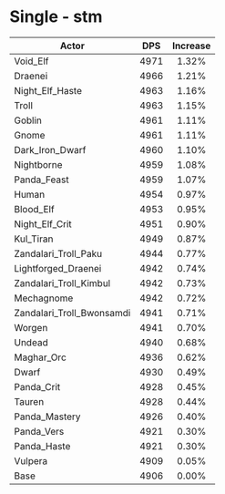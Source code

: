 # Single - stm
| Actor | DPS | Increase |
|---|:---:|:---:|
|Void_Elf|4971|1.32%|
|Draenei|4966|1.21%|
|Night_Elf_Haste|4963|1.16%|
|Troll|4963|1.15%|
|Goblin|4961|1.11%|
|Gnome|4961|1.11%|
|Dark_Iron_Dwarf|4960|1.10%|
|Nightborne|4959|1.08%|
|Panda_Feast|4959|1.07%|
|Human|4954|0.97%|
|Blood_Elf|4953|0.95%|
|Night_Elf_Crit|4951|0.90%|
|Kul_Tiran|4949|0.87%|
|Zandalari_Troll_Paku|4944|0.77%|
|Lightforged_Draenei|4942|0.74%|
|Zandalari_Troll_Kimbul|4942|0.73%|
|Mechagnome|4942|0.72%|
|Zandalari_Troll_Bwonsamdi|4941|0.71%|
|Worgen|4941|0.70%|
|Undead|4940|0.68%|
|Maghar_Orc|4936|0.62%|
|Dwarf|4930|0.49%|
|Panda_Crit|4928|0.45%|
|Tauren|4928|0.44%|
|Panda_Mastery|4926|0.40%|
|Panda_Vers|4921|0.30%|
|Panda_Haste|4921|0.30%|
|Vulpera|4909|0.05%|
|Base|4906|0.00%|
